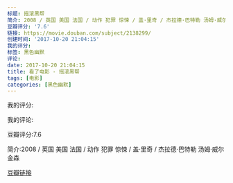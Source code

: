 ```yaml
---
标题: 摇滚黑帮
简介: 2008 / 英国 美国 法国 / 动作 犯罪 惊悚 / 盖·里奇 / 杰拉德·巴特勒 汤姆·威尔金森
豆瓣评分: '7.6'
链接: https://movie.douban.com/subject/2138299/
创建时间: '2017-10-20 21:04:15'
我的评分:
标签: 黑色幽默
评论:
date: 2017-10-20 21:04:15
title: 看了电影 - 摇滚黑帮
tags: [电影]
categories: [黑色幽默]
---
```


我的评分:

我的评论:

豆瓣评分:7.6

简介:2008 / 英国 美国 法国 / 动作 犯罪 惊悚 / 盖·里奇 / 杰拉德·巴特勒 汤姆·威尔金森

[豆瓣链接](https://movie.douban.com/subject/2138299/)

